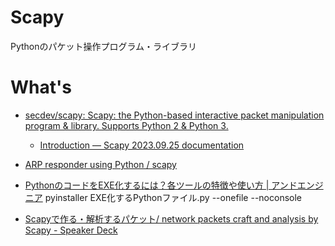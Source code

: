 # Scapy

Pythonのパケット操作プログラム・ライブラリ

# What's

- [secdev/scapy: Scapy: the Python-based interactive packet manipulation program & library. Supports Python 2 & Python 3.](https://github.com/secdev/scapy)
    - [Introduction — Scapy 2023.09.25 documentation](https://scapy.readthedocs.io/en/latest/introduction.html)

- [ARP responder using Python / scapy](https://gist.github.com/SupraJames/779475fefb6dfe7af315a68f03fe63dd)

- [PythonのコードをEXE化するには？各ツールの特徴や使い方 | アンドエンジニア](https://and-engineer.com/articles/ZDZ41BEAAH-qRRlT#heading2-2)
pyinstaller EXE化するPythonファイル.py --onefile --noconsole

- [Scapyで作る・解析するパケット/ network packets craft and analysis by Scapy - Speaker Deck](https://speakerdeck.com/takahoyo/network-packets-craft-and-analysis-by-scapy?slide=26)